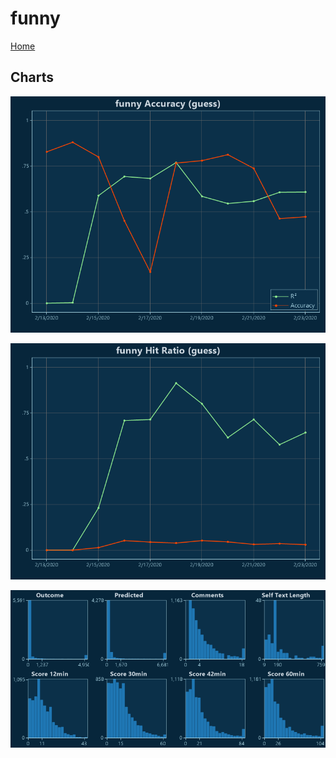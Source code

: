 # funny

[Home](../index.md)

## Charts

![funny R² (guess)](../images/guess_funny_Accuracy.png "funny R² (guess)")

![funny Hit Ratio (guess)](../images/guess_funny_HitRatio.png "funny Hit Ratio (guess)")

![funny Distributions (guess)](../images/guess_funny_Distributions.png "funny Distributions (guess)")

